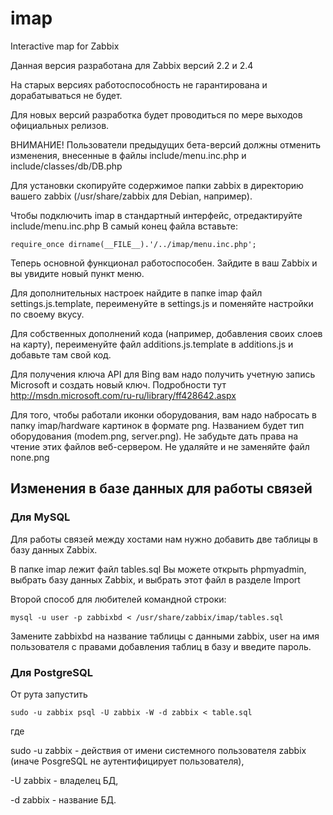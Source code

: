 # imap
Interactive map for Zabbix

Данная версия разработана для Zabbix версий 2.2 и 2.4

На старых версиях работоспособность не гарантирована и дорабатываться не будет.

Для новых версий разработка будет проводиться по мере выходов официальных релизов.



ВНИМАНИЕ! Пользователи предыдущих бета-версий должны отменить изменения, внесенные в файлы include/menu.inc.php и include/classes/db/DB.php



Для установки скопируйте содержимое папки zabbix в директорию вашего zabbix (/usr/share/zabbix для Debian, например).

Чтобы подключить imap в стандартный интерфейс, отредактируйте include/menu.inc.php
В самый конец файла вставьте:

	require_once dirname(__FILE__).'/../imap/menu.inc.php';

Теперь основной функционал работоспособен. Зайдите в ваш Zabbix и вы увидите новый пункт меню.

Для дополнительных настроек найдите в папке imap файл settings.js.template, переименуйте в settings.js и поменяйте настройки по своему вкусу.

Для собственных дополнений кода (например, добавления своих слоев на карту), переименуйте файл additions.js.template в additions.js и добавьте там свой код.

Для получения ключа API для Bing вам надо получить учетную запись Microsoft и создать новый ключ. Подробности тут http://msdn.microsoft.com/ru-ru/library/ff428642.aspx

Для того, чтобы работали иконки оборудования, вам надо набросать в папку imap/hardware картинок в формате png. Названием будет тип оборудования (modem.png, server.png). Не забудьте дать права на чтение этих файлов веб-сервером. Не удаляйте и не заменяйте файл none.png




## Изменения в базе данных для работы связей

### Для MySQL

Для работы связей между хостами нам нужно добавить две таблицы в базу данных Zabbix.

В папке imap лежит файл tables.sql Вы можете открыть phpmyadmin, выбрать базу данных Zabbix, и выбрать этот файл в разделе Import

Второй способ для любителей командной строки:

`mysql -u user -p zabbixbd < /usr/share/zabbix/imap/tables.sql`

Замените zabbixbd на название таблицы с данными zabbix, user на имя пользователя с правами добавления таблиц в базу и введите пароль.


### Для PostgreSQL

От рута запустить

`sudo -u zabbix psql -U zabbix -W -d zabbix < table.sql`

где

sudo -u zabbix - действия от имени системного пользователя zabbix (иначе PosgreSQL не аутентифицирует пользователя),

-U zabbix - владелец БД,

-d zabbix - название БД.
